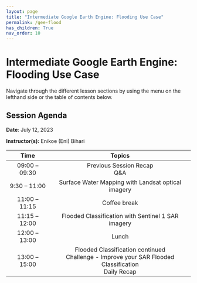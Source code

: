 ```yaml
---
layout: page
title: "Intermediate Google Earth Engine: Flooding Use Case"
permalink: /gee-flood
has_children: True
nav_order: 10
---
```


# Intermediate Google Earth Engine: Flooding Use Case
Navigate through the different lesson sections by using the menu on the lefthand side or the table of contents below.

## Session Agenda
**Date**: July 12, 2023

**Instructor(s):** Enikoe (Eni) Bihari

|      Time     |                                                                                                       Topics                                                                                                                                     |
|:-------------:|:-----------------------------------------------------------------------------------------------------------------------------------------------------------------------------------------------------------------:|
| 09:00 – 09:30 |                                  Previous Session Recap<br>Q&A                                  |
| 9:30 – 11:00  |                              Surface Water Mapping with Landsat optical imagery                                 |
| 11:00 – 11:15 |                                              Coffee break                                                              |
| 11:15 – 12:00 |                                       Flooded Classification with Sentinel 1 SAR imagery                                                     |
| 12:00 – 13:00 |                                                  Lunch                                                                   |
| 13:00 –15:00  |                  Flooded Classification continued <br>Challenge - Improve your SAR Flooded Classification<br>Daily Recap                                      |